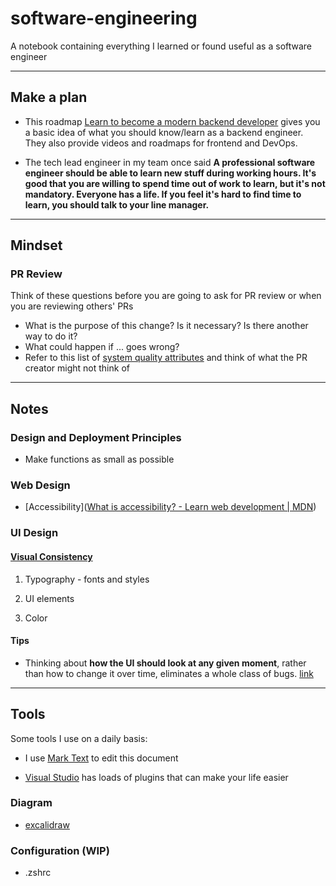 # software-engineering

A notebook containing everything I learned or found useful as a software engineer

---

## Make a plan

- This roadmap [Learn to become a modern backend developer](https://roadmap.sh/backend) gives you a basic idea of what you should know/learn as a backend engineer. They also provide videos and roadmaps for frontend and DevOps.

- The tech lead engineer in my team once said **A professional software engineer should be able to learn new stuff during working hours. It's good that you are willing to spend time out of work to learn, but it's not mandatory. Everyone has a life. If you feel it's hard to find time to learn, you should talk to your line manager.**

---

## Mindset

### PR Review

Think of these questions before you are going to ask for PR review or when you are reviewing others' PRs

- What is the purpose of this change? Is it necessary? Is there another way to do it?
- What could happen if ... goes wrong?
- Refer to this list of [system quality attributes](https://en.wikipedia.org/wiki/List_of_system_quality_attributes) and think of what the PR creator might not think of

-------

## Notes

### Design and Deployment Principles

* Make functions as small as possible

### Web Design

* [Accessibility]([What is accessibility? - Learn web development | MDN](https://developer.mozilla.org/en-US/docs/Learn/Accessibility/What_is_accessibility))

### UI Design

#### [Visual Consistency](https://uxpin.medium.com/web-ui-design-for-the-human-eye-principles-of-visual-consistency-part-2-7b5d8b647602https://uxpin.medium.com/web-ui-design-for-the-human-eye-principles-of-visual-consistency-part-2-7b5d8b647602)

1. Typography - fonts and styles

2. UI elements

3. Color

#### Tips

* Thinking about ****how the UI should look at any given moment****, rather than how to change it over time, eliminates a whole class of bugs. [link](https://reactjs.org/docs/rendering-elements.html)

---

## Tools

Some tools I use on a daily basis:

- I use [Mark Text](https://github.com/marktext/marktext) to edit this document
* [Visual Studio](https://visualstudio.microsoft.com/) has loads of plugins that can make your life easier

### Diagram

* [excalidraw](https://excalidraw.com/)

### Configuration (WIP)

* .zshrc
